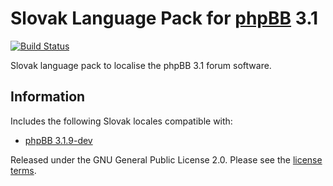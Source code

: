 # Slovak Language Pack for [phpBB](https://www.phpbb.com/) 3.1
[![Build Status](https://travis-ci.org/phpbbsk/phpbb.svg?branch=3.1.x)](https://travis-ci.org/phpbbsk/phpbb)

Slovak language pack to localise the phpBB 3.1 forum software.

## Information

Includes the following Slovak locales compatible with:

- [phpBB 3.1.9-dev](https://github.com/phpbb/phpbb/tree/3.1.x)

Released under the GNU General Public License 2.0. Please see the [license terms](language/sk/LICENSE).
